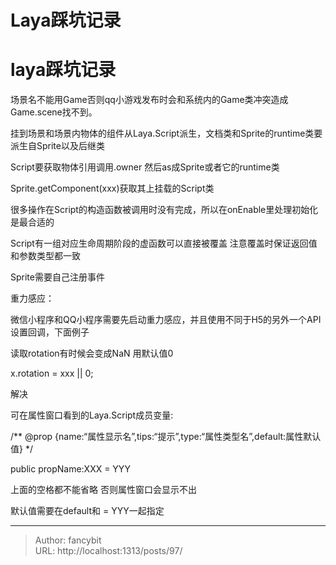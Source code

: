 # Laya踩坑记录

<div class="header"><h1 class="single-title animate__animated animate__pulse animate__faster">laya踩坑记录</h1></div>

<div class="content" id="content"><p>场景名不能用Game否则qq小游戏发布时会和系统内的Game类冲突造成Game.scene找不到。</p><p>挂到场景和场景内物体的组件从Laya.Script派生，文档类和Sprite的runtime类要派生自Sprite以及后继类</p><p>Script要获取物体引用调用.owner 然后as成Sprite或者它的runtime类</p><p>Sprite.getComponent(xxx)获取其上挂载的Script类</p><p>很多操作在Script的构造函数被调用时没有完成，所以在onEnable里处理初始化是最合适的</p><p>Script有一组对应生命周期阶段的虚函数可以直接被覆盖 注意覆盖时保证返回值和参数类型都一致</p><p>Sprite需要自己注册事件</p><p>重力感应：</p><p>微信小程序和QQ小程序需要先启动重力感应，并且使用不同于H5的另外一个API设置回调，下面例子</p><!-- raw HTML omitted --><!-- raw HTML omitted --><p>读取rotation有时候会变成NaN 用默认值0&nbsp;</p><p>x.rotation = xxx || 0;</p><p>解决</p><p>可在属性窗口看到的Laya.Script成员变量:</p><p>/** @prop {name:“属性显示名”,tips:“提示”,type:“属性类型名”,default:属性默认值} */</p><p>public propName:XXX = YYY</p><p>上面的空格都不能省略 否则属性窗口会显示不出</p><p>默认值需要在default和 = YYY一起指定</p><!-- raw HTML omitted --></div>



---

> Author: fancybit  
> URL: http://localhost:1313/posts/97/  

